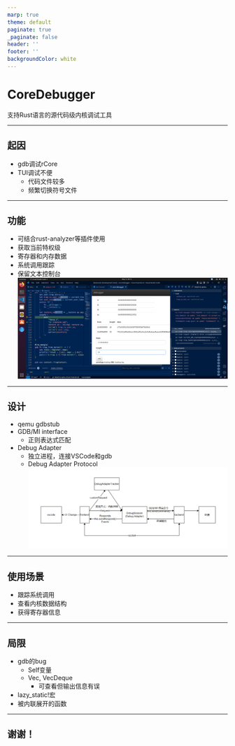 ```yaml
---
marp: true
theme: default
paginate: true
_paginate: false
header: ''
footer: ''
backgroundColor: white
---
```


# CoreDebugger
支持Rust语言的源代码级内核调试工具

---

## 起因
- gdb调试rCore
- TUI调试不便
	- 代码文件较多
	- 频繁切换符号文件
---
## 功能
- 可结合rust-analyzer等插件使用
- 获取当前特权级
- 寄存器和内存数据
- 系统调用跟踪
- 保留文本控制台
![bg contain right:60%](./imgs/coredebugger-screenshot-bootstrap-mid.png)
---

## 设计
- qemu gdbstub
- GDB/MI interface
	- 正则表达式匹配
- Debug Adapter
	- 独立进程，连接VSCode和gdb
	- Debug Adapter Protocol
![bg contain right:60%](./imgs/arch.png)
---

## 使用场景
- 跟踪系统调用
- 查看内核数据结构
- 获得寄存器信息
---

## 局限
- gdb的bug
	- Self变量
	- Vec, VecDeque
		- 可查看但输出信息有误
- lazy_static!宏
- 被内联展开的函数

---
## 谢谢！


